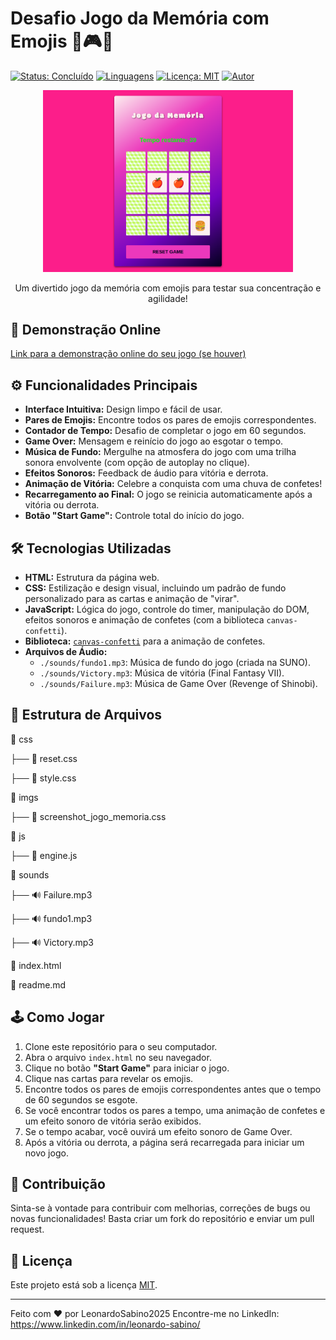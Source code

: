 # Desafio Jogo da Memória com Emojis 🧠🎮✨

[![Status: Concluído](https://img.shields.io/badge/Status-Conclu%C3%ADdo-brightgreen?style=for-the-badge)](https://github.com/LeonardoSabino2025/desafio_jogo_da_memoria_emojis)
[![Linguagens](https://img.shields.io/badge/Linguagens-HTML%20%7C%20CSS%20%7C%20JavaScript-informational?style=for-the-badge)](https://github.com/LeonardoSabino2025/desafio_jogo_da_memoria_emojis)
[![Licença: MIT](https://img.shields.io/badge/Licen%C3%A7a-MIT-yellow?style=for-the-badge)](https://opensource.org/licenses/MIT)
[![Autor](https://img.shields.io/badge/Autor-LeonardoSabino2025-blueviolet?style=for-the-badge)](https://github.com/LeonardoSabino2025)

<p align="center">
  <img src="./imgs/screenshot_jogo_memoria.png" alt="Screenshot do Jogo da Memória" width="400">
</p>
<p align="center">
  Um divertido jogo da memória com emojis para testar sua concentração e agilidade!
</p>

## 🚀 Demonstração Online

[Link para a demonstração online do seu jogo (se houver)](https://[seu-link-aqui])

## ⚙️ Funcionalidades Principais

- **Interface Intuitiva:** Design limpo e fácil de usar.
- **Pares de Emojis:** Encontre todos os pares de emojis correspondentes.
- **Contador de Tempo:** Desafio de completar o jogo em 60 segundos.
- **Game Over:** Mensagem e reinício do jogo ao esgotar o tempo.
- **Música de Fundo:** Mergulhe na atmosfera do jogo com uma trilha sonora envolvente (com opção de autoplay no clique).
- **Efeitos Sonoros:** Feedback de áudio para vitória e derrota.
- **Animação de Vitória:** Celebre a conquista com uma chuva de confetes!
- **Recarregamento ao Final:** O jogo se reinicia automaticamente após a vitória ou derrota.
- **Botão "Start Game":** Controle total do início do jogo.

## 🛠️ Tecnologias Utilizadas

- **HTML:** Estrutura da página web.
- **CSS:** Estilização e design visual, incluindo um padrão de fundo personalizado para as cartas e animação de "virar".
- **JavaScript:** Lógica do jogo, controle do timer, manipulação do DOM, efeitos sonoros e animação de confetes (com a biblioteca `canvas-confetti`).
- **Biblioteca:** [`canvas-confetti`](https://www.npmjs.com/package/canvas-confetti) para a animação de confetes.
- **Arquivos de Áudio:**
  - `./sounds/fundo1.mp3`: Música de fundo do jogo (criada na SUNO).
  - `./sounds/Victory.mp3`: Música de vitória (Final Fantasy VII).
  - `./sounds/Failure.mp3`: Música de Game Over (Revenge of Shinobi).

## 📂 Estrutura de Arquivos

📁 css

├── 📄 reset.css

├── 📄 style.css

📁 imgs

├── 📄 screenshot_jogo_memoria.css

📁 js

├── 📄 engine.js

📁 sounds

├── 🔊 Failure.mp3

├── 🔊 fundo1.mp3

├── 🔊 Victory.mp3

📄 index.html

📄 readme.md

## 🕹️ Como Jogar

1.  Clone este repositório para o seu computador.
2.  Abra o arquivo `index.html` no seu navegador.
3.  Clique no botão **"Start Game"** para iniciar o jogo.
4.  Clique nas cartas para revelar os emojis.
5.  Encontre todos os pares de emojis correspondentes antes que o tempo de 60 segundos se esgote.
6.  Se você encontrar todos os pares a tempo, uma animação de confetes e um efeito sonoro de vitória serão exibidos.
7.  Se o tempo acabar, você ouvirá um efeito sonoro de Game Over.
8.  Após a vitória ou derrota, a página será recarregada para iniciar um novo jogo.

## 🤝 Contribuição

Sinta-se à vontade para contribuir com melhorias, correções de bugs ou novas funcionalidades! Basta criar um fork do repositório e enviar um pull request.

## 📄 Licença

Este projeto está sob a licença [MIT](https://opensource.org/licenses/MIT).

---

Feito com ❤️ por LeonardoSabino2025
Encontre-me no LinkedIn: https://www.linkedin.com/in/leonardo-sabino/
